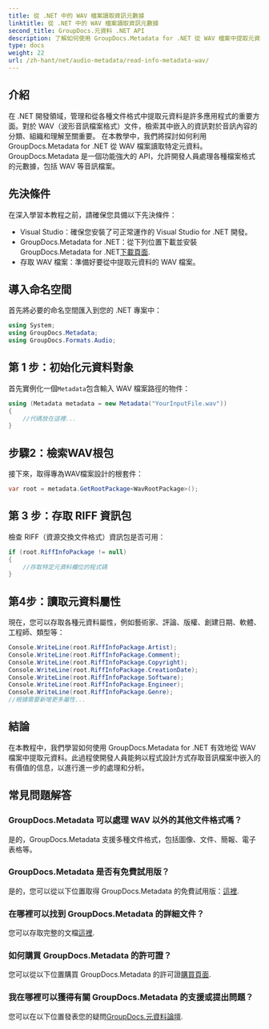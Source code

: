 ```yaml
---
title: 從 .NET 中的 WAV 檔案讀取資訊元數據
linktitle: 從 .NET 中的 WAV 檔案讀取資訊元數據
second_title: GroupDocs.元資料 .NET API
description: 了解如何使用 GroupDocs.Metadata for .NET 從 WAV 檔案中提取元資料。深入研究此逐步教程，並利用元資料進行音訊檔案管理。
type: docs
weight: 22
url: /zh-hant/net/audio-metadata/read-info-metadata-wav/
---
```

## 介紹
在 .NET 開發領域，管理和從各種文件格式中提取元資料是許多應用程式的重要方面。對於 WAV（波形音訊檔案格式）文件，檢索其中嵌入的資訊對於音訊內容的分類、組織和理解至關重要。
在本教學中，我們將探討如何利用 GroupDocs.Metadata for .NET 從 WAV 檔案讀取特定元資料。 GroupDocs.Metadata 是一個功能強大的 API，允許開發人員處理各種檔案格式的元數據，包括 WAV 等音訊檔案。
## 先決條件
在深入學習本教程之前，請確保您具備以下先決條件：
- Visual Studio：確保您安裝了可正常運作的 Visual Studio for .NET 開發。
-  GroupDocs.Metadata for .NET：從下列位置下載並安裝 GroupDocs.Metadata for .NET[下載頁面](https://releases.groupdocs.com/metadata/net/).
- 存取 WAV 檔案：準備好要從中提取元資料的 WAV 檔案。

## 導入命名空間
首先將必要的命名空間匯入到您的 .NET 專案中：
```csharp
using System;
using GroupDocs.Metadata;
using GroupDocs.Formats.Audio;
```
## 第 1 步：初始化元資料對象
首先實例化一個`Metadata`包含輸入 WAV 檔案路徑的物件：
```csharp
using (Metadata metadata = new Metadata("YourInputFile.wav"))
{
    //代碼放在這裡...
}
```
## 步驟2：檢索WAV根包
接下來，取得專為WAV檔案設計的根套件：
```csharp
var root = metadata.GetRootPackage<WavRootPackage>();
```
## 第 3 步：存取 RIFF 資訊包
檢查 RIFF（資源交換文件格式）資訊包是否可用：
```csharp
if (root.RiffInfoPackage != null)
{
    //存取特定元資料欄位的程式碼
}
```
## 第4步：讀取元資料屬性
現在，您可以存取各種元資料屬性，例如藝術家、評論、版權、創建日期、軟體、工程師、類型等：
```csharp
Console.WriteLine(root.RiffInfoPackage.Artist);
Console.WriteLine(root.RiffInfoPackage.Comment);
Console.WriteLine(root.RiffInfoPackage.Copyright);
Console.WriteLine(root.RiffInfoPackage.CreationDate);
Console.WriteLine(root.RiffInfoPackage.Software);
Console.WriteLine(root.RiffInfoPackage.Engineer);
Console.WriteLine(root.RiffInfoPackage.Genre);
//根據需要新增更多屬性...
```

## 結論
在本教程中，我們學習如何使用 GroupDocs.Metadata for .NET 有效地從 WAV 檔案中提取元資料。此過程使開發人員能夠以程式設計方式存取音訊檔案中嵌入的有價值的信息，以進行進一步的處理和分析。

## 常見問題解答
### GroupDocs.Metadata 可以處理 WAV 以外的其他文件格式嗎？
是的，GroupDocs.Metadata 支援多種文件格式，包括圖像、文件、簡報、電子表格等。
### GroupDocs.Metadata 是否有免費試用版？
是的，您可以從以下位置取得 GroupDocs.Metadata 的免費試用版：[這裡](https://releases.groupdocs.com/).
### 在哪裡可以找到 GroupDocs.Metadata 的詳細文件？
您可以存取完整的文檔[這裡](https://reference.groupdocs.com/metadata/net/).
### 如何購買 GroupDocs.Metadata 的許可證？
您可以從以下位置購買 GroupDocs.Metadata 的許可證[購買頁面](https://purchase.groupdocs.com/buy).
### 我在哪裡可以獲得有關 GroupDocs.Metadata 的支援或提出問題？
您可以在以下位置發表您的疑問[GroupDocs.元資料論壇](https://forum.groupdocs.com/c/metadata/14).